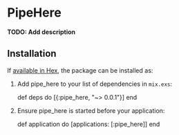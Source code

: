 # PipeHere

**TODO: Add description**

## Installation

If [available in Hex](https://hex.pm/docs/publish), the package can be installed as:

  1. Add pipe_here to your list of dependencies in `mix.exs`:

        def deps do
          [{:pipe_here, "~> 0.0.1"}]
        end

  2. Ensure pipe_here is started before your application:

        def application do
          [applications: [:pipe_here]]
        end

